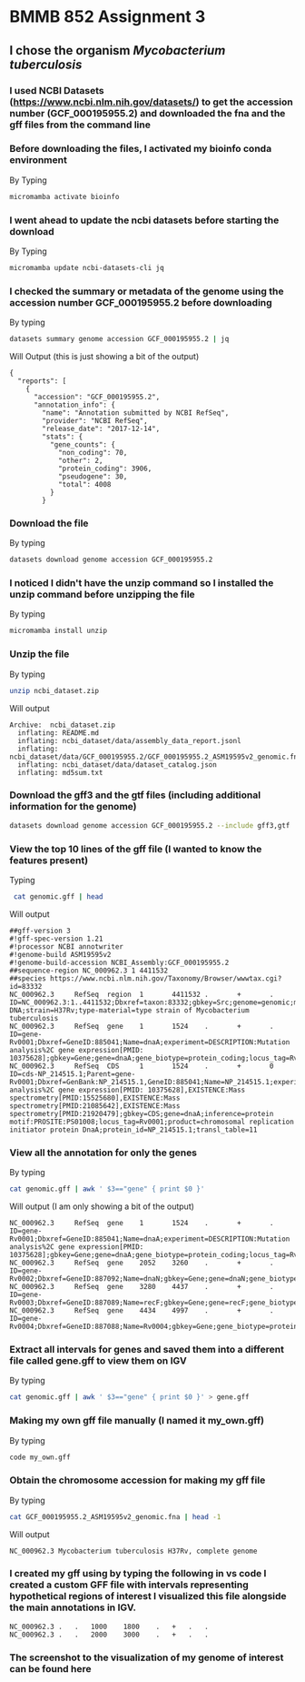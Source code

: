 # BMMB 852 Assignment 3

## I chose the organism *Mycobacterium tuberculosis*

### I used NCBI Datasets (https://www.ncbi.nlm.nih.gov/datasets/) to get the accession number (GCF_000195955.2) and downloaded the fna and the gff files from the command line

### Before downloading the files, I activated my bioinfo conda environment
By Typing
```bash
micromamba activate bioinfo
```

### I went ahead to update the ncbi datasets before starting the download
By Typing
```bash
micromamba update ncbi-datasets-cli jq
```
### I checked the summary or metadata of the genome using the accession number GCF_000195955.2  before downloading 
By typing 
```bash
datasets summary genome accession GCF_000195955.2 | jq
```

Will Output (this is just showing a bit of the output)
```
{
  "reports": [
    {
      "accession": "GCF_000195955.2",
      "annotation_info": {
        "name": "Annotation submitted by NCBI RefSeq",
        "provider": "NCBI RefSeq",
        "release_date": "2017-12-14",
        "stats": {
          "gene_counts": {
            "non_coding": 70,
            "other": 2,
            "protein_coding": 3906,
            "pseudogene": 30,
            "total": 4008
          }
        }
```

### Download the file
By typing
```bash
datasets download genome accession GCF_000195955.2 
```

### I noticed I didn't have the unzip command so I installed the unzip command before unzipping the file
By typing
```bash
micromamba install unzip
```
### Unzip the file
By typing
```bash
unzip ncbi_dataset.zip
```
Will output

```
Archive:  ncbi_dataset.zip
  inflating: README.md
  inflating: ncbi_dataset/data/assembly_data_report.jsonl
  inflating: ncbi_dataset/data/GCF_000195955.2/GCF_000195955.2_ASM19595v2_genomic.fna
  inflating: ncbi_dataset/data/dataset_catalog.json
  inflating: md5sum.txt
  ```

### Download the gff3 and the gtf files (including additional information for the genome)
```bash
datasets download genome accession GCF_000195955.2 --include gff3,gtf
 ```

### View the top 10 lines of the gff file (I wanted to know the features present)
Typing
```bash
 cat genomic.gff | head
 ```
 Will output
 ```
 ##gff-version 3
#!gff-spec-version 1.21
#!processor NCBI annotwriter
#!genome-build ASM19595v2
#!genome-build-accession NCBI_Assembly:GCF_000195955.2
##sequence-region NC_000962.3 1 4411532
##species https://www.ncbi.nlm.nih.gov/Taxonomy/Browser/wwwtax.cgi?id=83332
NC_000962.3     RefSeq  region  1       4411532 .       +       .       ID=NC_000962.3:1..4411532;Dbxref=taxon:83332;gbkey=Src;genome=genomic;mol_type=genomic DNA;strain=H37Rv;type-material=type strain of Mycobacterium tuberculosis
NC_000962.3     RefSeq  gene    1       1524    .       +       .       ID=gene-Rv0001;Dbxref=GeneID:885041;Name=dnaA;experiment=DESCRIPTION:Mutation analysis%2C gene expression[PMID: 10375628];gbkey=Gene;gene=dnaA;gene_biotype=protein_coding;locus_tag=Rv0001
NC_000962.3     RefSeq  CDS     1       1524    .       +       0       ID=cds-NP_214515.1;Parent=gene-Rv0001;Dbxref=GenBank:NP_214515.1,GeneID:885041;Name=NP_214515.1;experiment=DESCRIPTION:Mutation analysis%2C gene expression[PMID: 10375628],EXISTENCE:Mass spectrometry[PMID:15525680],EXISTENCE:Mass spectrometry[PMID:21085642],EXISTENCE:Mass spectrometry[PMID:21920479];gbkey=CDS;gene=dnaA;inference=protein motif:PROSITE:PS01008;locus_tag=Rv0001;product=chromosomal replication initiator protein DnaA;protein_id=NP_214515.1;transl_table=11
```
### View all the annotation for only the genes
By typing 
```bash
cat genomic.gff | awk ' $3=="gene" { print $0 }'
```
Will output (I am only showing a bit of the output)
```
NC_000962.3     RefSeq  gene    1       1524    .       +       .       ID=gene-Rv0001;Dbxref=GeneID:885041;Name=dnaA;experiment=DESCRIPTION:Mutation analysis%2C gene expression[PMID: 10375628];gbkey=Gene;gene=dnaA;gene_biotype=protein_coding;locus_tag=Rv0001
NC_000962.3     RefSeq  gene    2052    3260    .       +       .       ID=gene-Rv0002;Dbxref=GeneID:887092;Name=dnaN;gbkey=Gene;gene=dnaN;gene_biotype=protein_coding;locus_tag=Rv0002
NC_000962.3     RefSeq  gene    3280    4437    .       +       .       ID=gene-Rv0003;Dbxref=GeneID:887089;Name=recF;gbkey=Gene;gene=recF;gene_biotype=protein_coding;locus_tag=Rv0003
NC_000962.3     RefSeq  gene    4434    4997    .       +       .       ID=gene-Rv0004;Dbxref=GeneID:887088;Name=Rv0004;gbkey=Gene;gene_biotype=protein_coding;locus_tag=Rv0004
```

### Extract all intervals for genes and saved them into a different file called gene.gff to view them on IGV
By typing 
```bash
cat genomic.gff | awk ' $3=="gene" { print $0 }' > gene.gff
```
### Making my own gff file manually (I named it my_own.gff)
By typing 
```bash
code my_own.gff
```
### Obtain the chromosome accession for making my gff file 
By typing
```bash
cat GCF_000195955.2_ASM19595v2_genomic.fna | head -1
 ```
 Will output
```
NC_000962.3 Mycobacterium tuberculosis H37Rv, complete genome
```

### I created my gff using by typing the following in vs code I created a custom GFF file with intervals representing hypothetical regions of interest I visualized this file alongside the main annotations in IGV.
```
NC_000962.3	.	.	1000	1800	.	+	.	.
NC_000962.3	.	.	2000	3000	.	+	.	.
```

### The screenshot to the visualization of my genome of interest can be found here
